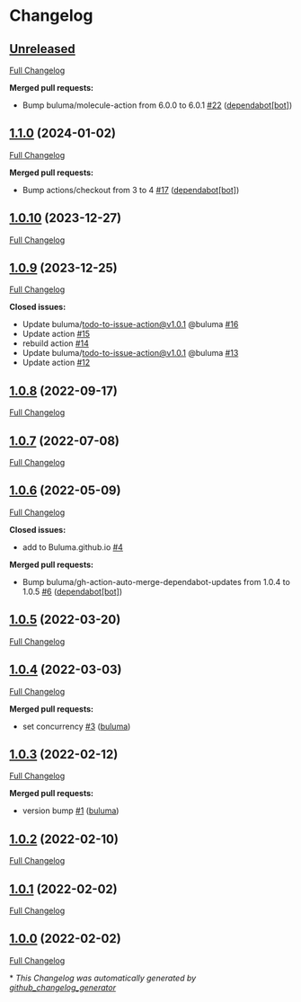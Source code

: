 # Changelog

## [Unreleased](https://github.com/buluma/ansible-role-environment/tree/HEAD)

[Full Changelog](https://github.com/buluma/ansible-role-environment/compare/1.1.0...HEAD)

**Merged pull requests:**

- Bump buluma/molecule-action from 6.0.0 to 6.0.1 [\#22](https://github.com/buluma/ansible-role-environment/pull/22) ([dependabot[bot]](https://github.com/apps/dependabot))

## [1.1.0](https://github.com/buluma/ansible-role-environment/tree/1.1.0) (2024-01-02)

[Full Changelog](https://github.com/buluma/ansible-role-environment/compare/1.0.10...1.1.0)

**Merged pull requests:**

- Bump actions/checkout from 3 to 4 [\#17](https://github.com/buluma/ansible-role-environment/pull/17) ([dependabot[bot]](https://github.com/apps/dependabot))

## [1.0.10](https://github.com/buluma/ansible-role-environment/tree/1.0.10) (2023-12-27)

[Full Changelog](https://github.com/buluma/ansible-role-environment/compare/1.0.9...1.0.10)

## [1.0.9](https://github.com/buluma/ansible-role-environment/tree/1.0.9) (2023-12-25)

[Full Changelog](https://github.com/buluma/ansible-role-environment/compare/1.0.8...1.0.9)

**Closed issues:**

- Update buluma/todo-to-issue-action@v1.0.1 @buluma [\#16](https://github.com/buluma/ansible-role-environment/issues/16)
- Update action [\#15](https://github.com/buluma/ansible-role-environment/issues/15)
- rebuild action [\#14](https://github.com/buluma/ansible-role-environment/issues/14)
- Update buluma/todo-to-issue-action@v1.0.1 @buluma [\#13](https://github.com/buluma/ansible-role-environment/issues/13)
- Update action [\#12](https://github.com/buluma/ansible-role-environment/issues/12)

## [1.0.8](https://github.com/buluma/ansible-role-environment/tree/1.0.8) (2022-09-17)

[Full Changelog](https://github.com/buluma/ansible-role-environment/compare/1.0.7...1.0.8)

## [1.0.7](https://github.com/buluma/ansible-role-environment/tree/1.0.7) (2022-07-08)

[Full Changelog](https://github.com/buluma/ansible-role-environment/compare/1.0.6...1.0.7)

## [1.0.6](https://github.com/buluma/ansible-role-environment/tree/1.0.6) (2022-05-09)

[Full Changelog](https://github.com/buluma/ansible-role-environment/compare/1.0.5...1.0.6)

**Closed issues:**

- add to Buluma.github.io [\#4](https://github.com/buluma/ansible-role-environment/issues/4)

**Merged pull requests:**

- Bump buluma/gh-action-auto-merge-dependabot-updates from 1.0.4 to 1.0.5 [\#6](https://github.com/buluma/ansible-role-environment/pull/6) ([dependabot[bot]](https://github.com/apps/dependabot))

## [1.0.5](https://github.com/buluma/ansible-role-environment/tree/1.0.5) (2022-03-20)

[Full Changelog](https://github.com/buluma/ansible-role-environment/compare/1.0.4...1.0.5)

## [1.0.4](https://github.com/buluma/ansible-role-environment/tree/1.0.4) (2022-03-03)

[Full Changelog](https://github.com/buluma/ansible-role-environment/compare/1.0.3...1.0.4)

**Merged pull requests:**

- set concurrency [\#3](https://github.com/buluma/ansible-role-environment/pull/3) ([buluma](https://github.com/buluma))

## [1.0.3](https://github.com/buluma/ansible-role-environment/tree/1.0.3) (2022-02-12)

[Full Changelog](https://github.com/buluma/ansible-role-environment/compare/1.0.2...1.0.3)

**Merged pull requests:**

- version bump [\#1](https://github.com/buluma/ansible-role-environment/pull/1) ([buluma](https://github.com/buluma))

## [1.0.2](https://github.com/buluma/ansible-role-environment/tree/1.0.2) (2022-02-10)

[Full Changelog](https://github.com/buluma/ansible-role-environment/compare/1.0.1...1.0.2)

## [1.0.1](https://github.com/buluma/ansible-role-environment/tree/1.0.1) (2022-02-02)

[Full Changelog](https://github.com/buluma/ansible-role-environment/compare/1.0.0...1.0.1)

## [1.0.0](https://github.com/buluma/ansible-role-environment/tree/1.0.0) (2022-02-02)

[Full Changelog](https://github.com/buluma/ansible-role-environment/compare/92907bb478a6265a953397f99417c33531564981...1.0.0)



\* *This Changelog was automatically generated by [github_changelog_generator](https://github.com/github-changelog-generator/github-changelog-generator)*
